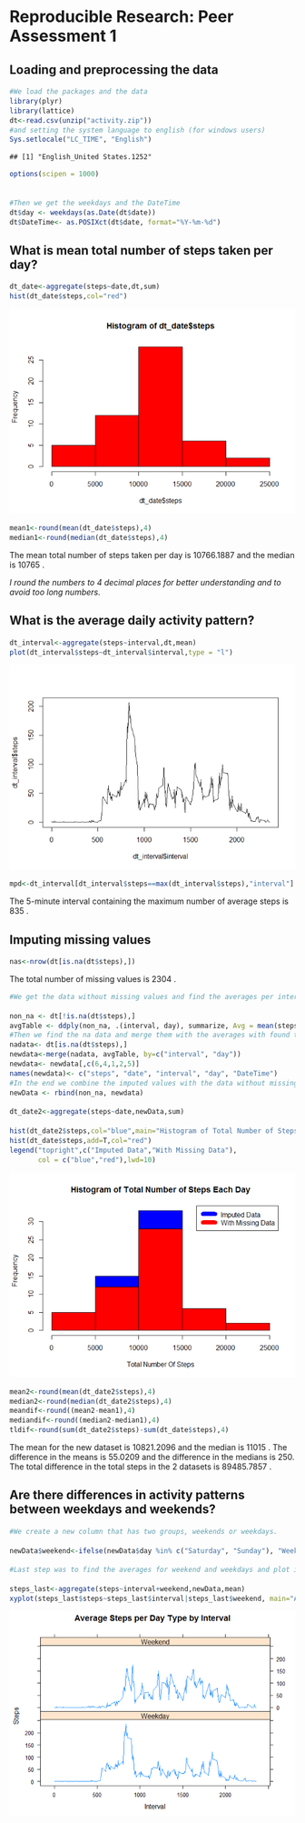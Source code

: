 # Reproducible Research: Peer Assessment 1


## Loading and preprocessing the data


```r
#We load the packages and the data
library(plyr)
library(lattice)
dt<-read.csv(unzip("activity.zip"))
#and setting the system language to english (for windows users)
Sys.setlocale("LC_TIME", "English")
```

```
## [1] "English_United States.1252"
```

```r
options(scipen = 1000)


#Then we get the weekdays and the DateTime
dt$day <- weekdays(as.Date(dt$date))
dt$DateTime<- as.POSIXct(dt$date, format="%Y-%m-%d")
```


## What is mean total number of steps taken per day?

```r
dt_date<-aggregate(steps~date,dt,sum)
hist(dt_date$steps,col="red")
```

![](PA1_template_files/figure-html/unnamed-chunk-2-1.png)<!-- -->

```r
mean1<-round(mean(dt_date$steps),4)
median1<-round(median(dt_date$steps),4)
```
The mean total number of steps taken per day is 10766.1887 and the median is 10765 . 

*I round the numbers to 4 decimal places for better understanding and to avoid too long numbers.*

## What is the average daily activity pattern?

```r
dt_interval<-aggregate(steps~interval,dt,mean)
plot(dt_interval$steps~dt_interval$interval,type = "l")
```

![](PA1_template_files/figure-html/unnamed-chunk-3-1.png)<!-- -->

```r
mpd<-dt_interval[dt_interval$steps==max(dt_interval$steps),"interval"]
```
The 5-minute interval containing the maximum number of average steps is 835 .


## Imputing missing values


```r
nas<-nrow(dt[is.na(dt$steps),])
```
The total number of missing values is 2304 .


```r
#We get the data without missing values and find the averages per interval and weekday

non_na <- dt[!is.na(dt$steps),]
avgTable <- ddply(non_na, .(interval, day), summarize, Avg = mean(steps))
#Then we find the na data and merge them with the averages with found to fill the missing values.
nadata<- dt[is.na(dt$steps),]
newdata<-merge(nadata, avgTable, by=c("interval", "day"))
newdata<- newdata[,c(6,4,1,2,5)]
names(newdata)<- c("steps", "date", "interval", "day", "DateTime")
#In the end we combine the imputed values with the data without missing values and we create a data set that is equal to the original dataset.
newData <- rbind(non_na, newdata)

dt_date2<-aggregate(steps~date,newData,sum)

hist(dt_date2$steps,col="blue",main="Histogram of Total Number of Steps Each Day",xlab="Total Number Of Steps")
hist(dt_date$steps,add=T,col="red")
legend("topright",c("Imputed Data","With Missing Data"),
       col = c("blue","red"),lwd=10)
```

![](PA1_template_files/figure-html/unnamed-chunk-5-1.png)<!-- -->

```r
mean2<-round(mean(dt_date2$steps),4)
median2<-round(median(dt_date2$steps),4)
meandif<-round((mean2-mean1),4)
mediandif<-round((median2-median1),4)
tldif<-round(sum(dt_date2$steps)-sum(dt_date$steps),4)
```
The mean for the new dataset is 10821.2096 and the median is 11015 .
The difference in the means is 55.0209 and the difference in the medians is 250.
The total difference in the total steps in the 2 datasets is 89485.7857 .

## Are there differences in activity patterns between weekdays and weekends?


```r
#We create a new column that has two groups, weekends or weekdays.

newData$weekend<-ifelse(newData$day %in% c("Saturday", "Sunday"), "Weekend", "Weekday")

#Last step was to find the averages for weekend and weekdays and plot it.

steps_last<-aggregate(steps~interval+weekend,newData,mean)
xyplot(steps_last$steps~steps_last$interval|steps_last$weekend, main="Average Steps per Day Type by Interval",xlab="Interval", ylab="Steps",layout=c(1,2), type="l")
```

![](PA1_template_files/figure-html/unnamed-chunk-6-1.png)<!-- -->


